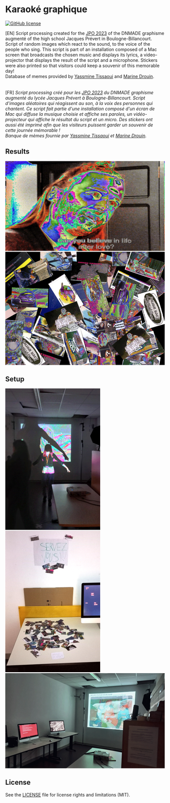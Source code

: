 # Karaoké graphique
[![GitHub license](https://img.shields.io/github/license/aurelienmaufroid/image-dithering-filter)](https://github.com/aurelienmaufroid/karaoke-graphique/blob/main/LICENSE)

[EN] Script processing created for the <a href="https://jpo.dnmade-prevert.fr" target="_blank">JPO 2023</a> of the DNMADE graphisme augmenté of the high school Jacques Prévert in Boulogne-Billancourt. Script of random images which react to the sound, to the voice of the people who sing. This script is part of an installation composed of a Mac screen that broadcasts the chosen music and displays its lyrics, a video-projector that displays the result of the script and a microphone. Stickers were also printed so that visitors could keep a souvenir of this memorable day! <br/>
Database of memes provided by <a href="http://yassminetissaoui.cf" target="_blank">Yassmine Tissaoui</a> and <a href="https://marinedrouin.fr/" target="_blank">Marine Drouin</a>.
<br/><br/><br/>
[FR] *Script processing créé pour les <a href="https://jpo.dnmade-prevert.fr" target="_blank">JPO 2023</a> du DNMADE graphisme augmenté du lycée Jacques Prévert à Boulogne-Billancourt. Script d'images aléatoires qui réagissent au son, à la voix des personnes qui chantent. Ce script fait partie d'une installation composé d'un écran de Mac qui diffuse la musique choisie et affiche ses paroles, un vidéo-projecteur qui affiche le résultat du script et un micro. Des stickers ont aussi été imprimé afin que les visiteurs puissent garder un souvenir de cette journée mémorable !<br/>
Banque de mèmes fournie par <a href="http://yassminetissaoui.cf" target="_blank">Yassmine Tissaoui</a> et <a href="https://marinedrouin.fr/" target="_blank">Marine Drouin</a>.*

## Results
<img alt="result of this script" src="https://github.com/aurelienmaufroid/karaoke-graphique/blob/main/output/sticker032.jpg"><img alt="stickers" src="https://github.com/aurelienmaufroid/karaoke-graphique/blob/main/stickers02.png">

## Setup
<img alt="installation" src="https://github.com/aurelienmaufroid/karaoke-graphique/blob/main/photos/installation02.png" style="width: 300px;"> <img alt="installation" src="https://github.com/aurelienmaufroid/karaoke-graphique/blob/main/photos/installation03.png" style="width: 300px;"> <img alt="installation" src="https://github.com/aurelienmaufroid/karaoke-graphique/blob/main/photos/installation01.png" style="height: 300px;">


## License
See the [LICENSE](https://github.com/aurelienmaufroid/karaoke-graphique/blob/main/LICENSE) file for license rights and limitations (MIT).
